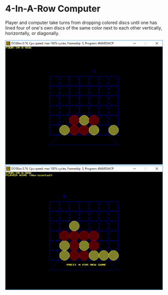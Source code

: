 # 4-In-A-Row Computer

Player and computer take turns from dropping colored discs until one has lined four of one's own discs of the same color next to each other vertically, horizontally, or diagonally.

<img src="/screenshot_01.png"/> <img src="/screenshot_02.png"/>